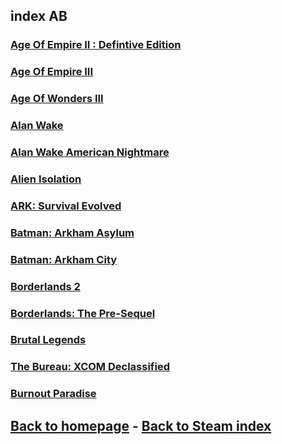 ## index AB

### [Age Of Empire II : Defintive Edition](https://store.steampowered.com/app/813780/Age_of_Empires_II_Definitive_Edition/)    
### [Age Of Empire III](https://store.steampowered.com/app/105450/Age_of_Empires_III_Complete_Collection/)    
### [Age Of Wonders III](https://store.steampowered.com/app/226840/Age_of_Wonders_III/)    
### [Alan Wake](https://store.steampowered.com/app/108710/Alan_Wake/)    
### [Alan Wake American Nightmare](https://store.steampowered.com/app/202750/Alan_Wakes_American_Nightmare/)   
### [Alien Isolation](https://store.steampowered.com/app/214490/Alien_Isolation/)    
### [ARK: Survival Evolved](https://store.steampowered.com/app/346110/ARK_Survival_Evolved/)    
### [Batman: Arkham Asylum](https://store.steampowered.com/app/35140/Batman_Arkham_Asylum_Game_of_the_Year_Edition/)    
### [Batman: Arkham City](https://store.steampowered.com/app/200260/Batman_Arkham_City__Game_of_the_Year_Edition/)    
### [Borderlands 2](https://store.steampowered.com/app/49520/Borderlands_2/)    
### [Borderlands: The Pre-Sequel](https://store.steampowered.com/app/261640/Borderlands_The_PreSequel/)    
### [Brutal Legends](https://store.steampowered.com/app/225260/Brutal_Legend/)    
### [The Bureau: XCOM Declassified](TheBureauXCOMDeclassified/TheBureauXCOMDeclassified.md)    
### [Burnout Paradise](https://store.steampowered.com/app/24740/Burnout_Paradise_The_Ultimate_Box/)    

## [Back to homepage](/)  -  [Back to Steam index](/Steam/indexSteam.html)
